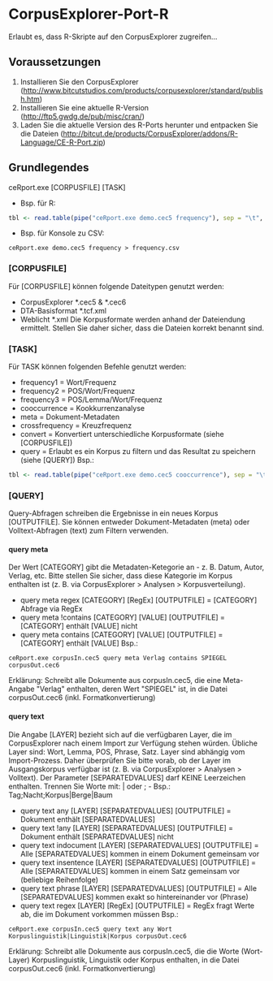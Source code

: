 # CorpusExplorer-Port-R
Erlaubt es, dass R-Skripte auf den CorpusExplorer zugreifen...

## Voraussetzungen
1. Installieren Sie den CorpusExplorer (http://www.bitcutstudios.com/products/corpusexplorer/standard/publish.htm)
2. Installieren Sie eine aktuelle R-Version (http://ftp5.gwdg.de/pub/misc/cran/)
3. Laden Sie die aktuelle Version des R-Ports herunter und entpacken Sie die Dateien (http://bitcut.de/products/CorpusExplorer/addons/R-Language/CE-R-Port.zip)

## Grundlegendes
ceRport.exe [CORPUSFILE] [TASK]
- Bsp. für R: 
```R
tbl <- read.table(pipe("ceRport.exe demo.cec5 frequency"), sep = "\t", header = TRUE, dec = ",", encoding = "UTF-8", quote = "")
```
- Bsp. für Konsole zu CSV: 
```SHELL
ceRport.exe demo.cec5 frequency > frequency.csv
```

### [CORPUSFILE]
Für [CORPUSFILE] können folgende Dateitypen genutzt werden:
- CorpusExplorer *.cec5 & *.cec6
- DTA-Basisformat *.tcf.xml
- Weblicht *.xml
Die Korpusformate werden anhand der Dateiendung ermittelt. Stellen Sie daher sicher, dass die Dateien korrekt benannt sind.

### [TASK]
Für TASK können folgenden Befehle genutzt werden:
- frequency1 = Wort/Frequenz
- frequency2 = POS/Wort/Frequenz
- frequency3 = POS/Lemma/Wort/Frequenz
- cooccurrence = Kookkurrenzanalyse
- meta = Dokument-Metadaten
- crossfrequency = Kreuzfrequenz
- convert = Konvertiert unterschiedliche Korpusformate (siehe [CORPUSFILE])
- query = Erlaubt es ein Korpus zu filtern und das Resultat zu speichern (siehe [QUERY])
Bsp.:
```R
tbl <- read.table(pipe("ceRport.exe demo.cec5 cooccurrence"), sep = "\t", header = TRUE, dec = ",", encoding = "UTF-8", quote = "")
```

### [QUERY]
Query-Abfragen schreiben die Ergebnisse in ein neues Korpus [OUTPUTFILE]. Sie können entweder Dokument-Metadaten (meta) oder Volltext-Abfragen (text) zum Filtern verwenden. 

#### query meta
Der Wert [CATEGORY] gibt die Metadaten-Ketegorie an - z. B. Datum, Autor, Verlag, etc. Bitte stellen Sie sicher, dass diese Kategorie im Korpus enthalten ist (z. B. via CorpusExplorer > Analysen > Korpusverteilung).
- query meta regex [CATEGORY] [RegEx] [OUTPUTFILE] = [CATEGORY] Abfrage via RegEx
- query meta !contains [CATEGORY] [VALUE] [OUTPUTFILE] = [CATEGORY] enthält [VALUE] nicht
- query meta contains [CATEGORY] [VALUE] [OUTPUTFILE] = [CATEGORY] enthält [VALUE]
Bsp.:
```SHELL
ceRport.exe corpusIn.cec5 query meta Verlag contains SPIEGEL corpusOut.cec6
```
Erklärung: Schreibt alle Dokumente aus corpusIn.cec5, die eine Meta-Angabe "Verlag" enthalten, deren Wert "SPIEGEL" ist, in die Datei corpusOut.cec6 (inkl. Formatkonvertierung)

#### query text
Die Angabe [LAYER] bezieht sich auf die verfügbaren Layer, die im CorpusExplorer nach einem Import zur Verfügung stehen würden. Übliche Layer sind: Wort, Lemma, POS, Phrase, Satz. Layer sind abhängig vom Import-Prozess. Daher überprüfen Sie bitte vorab, ob der Layer im Ausgangskorpus verfügbar ist (z. B. via CorpusExplorer > Analysen > Volltext). Der Parameter [SEPARATEDVALUES] darf KEINE Leerzeichen enthalten. Trennen Sie Worte mit: | oder ; - Bsp.: Tag;Nacht;Korpus|Berge|Baum
- query text any [LAYER] [SEPARATEDVALUES] [OUTPUTFILE] = Dokument enthält [SEPARATEDVALUES]
- query text !any [LAYER] [SEPARATEDVALUES] [OUTPUTFILE] = Dokument enthält [SEPARATEDVALUES] nicht
- query text indocument [LAYER] [SEPARATEDVALUES] [OUTPUTFILE] = Alle [SEPARATEDVALUES] kommen in einem Dokument gemeinsam vor
- query text insentence [LAYER] [SEPARATEDVALUES] [OUTPUTFILE] = Alle [SEPARATEDVALUES] kommen in einem Satz gemeinsam vor (beliebige Reihenfolge)
- query text phrase [LAYER] [SEPARATEDVALUES] [OUTPUTFILE] = Alle [SEPARATEDVALUES] kommen exakt so hintereinander vor (Phrase)
- query text regex [LAYER] [RegEx] [OUTPUTFILE] = RegEx fragt Werte ab, die im Dokument vorkommen müssen
Bsp.: 
```SHELL
ceRport.exe corpusIn.cec5 query text any Wort Korpuslinguistik|Linguistik|Korpus corpusOut.cec6
```
Erklärung: Schreibt alle Dokumente aus corpusIn.cec5, die die Worte (Wort-Layer) Korpuslinguistik, Linguistik oder Korpus enthalten, in die Datei corpusOut.cec6  (inkl. Formatkonvertierung)
